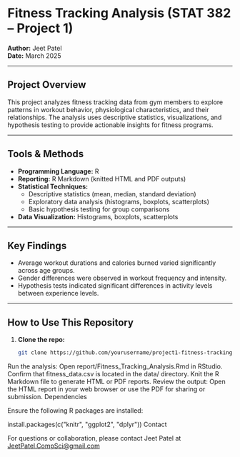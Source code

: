 # Fitness Tracking Analysis (STAT 382 – Project 1)

**Author:** Jeet Patel  
**Date:** March 2025

---

## Project Overview

This project analyzes fitness tracking data from gym members to explore patterns in workout behavior, physiological characteristics, and their relationships. The analysis uses descriptive statistics, visualizations, and hypothesis testing to provide actionable insights for fitness programs.

---

## Tools & Methods

- **Programming Language:** R  
- **Reporting:** R Markdown (knitted HTML and PDF outputs)  
- **Statistical Techniques:**  
  - Descriptive statistics (mean, median, standard deviation)  
  - Exploratory data analysis (histograms, boxplots, scatterplots)  
  - Basic hypothesis testing for group comparisons  
- **Data Visualization:** Histograms, boxplots, scatterplots  

---


## Key Findings

- Average workout durations and calories burned varied significantly across age groups.  
- Gender differences were observed in workout frequency and intensity.  
- Hypothesis tests indicated significant differences in activity levels between experience levels.

---

## How to Use This Repository

1. **Clone the repo:**

   ```bash
   git clone https://github.com/yourusername/project1-fitness-tracking.git
Run the analysis:
Open report/Fitness_Tracking_Analysis.Rmd in RStudio.
Confirm that fitness_data.csv is located in the data/ directory.
Knit the R Markdown file to generate HTML or PDF reports.
Review the output:
Open the HTML report in your web browser or use the PDF for sharing or submission.
Dependencies

Ensure the following R packages are installed:

install.packages(c("knitr", "ggplot2", "dplyr"))
Contact

For questions or collaboration, please contact Jeet Patel at JeetPatel.CompSci@gmail.com
